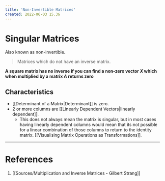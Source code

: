 ```yaml
---
title: 'Non-Invertible Matrices'
created: 2022-06-03 15.36
---
```

# Singular Matrices
Also known as non-invertible.
>Matrices which do not have an inverse matrix.

**A square matrix has no inverse if you can find a non-zero vector $X$ which when multiplied by a matrix $A$ returns zero**

## Characteristics
- [[Determinant of a Matrix|Determinant]] is zero.
- 2 or more columns are [[Linearly Dependent Vectors|linearly dependent]].
	- This does not always mean the matrix is singular, but in most cases having linearly dependent columns would mean that its not possible for a linear combination of those columns to return to the identity matrix. [[Visualising Matrix Operations as Transformations]].

---
# References
1.  [[Sources/Multiplication and Inverse Matrices - Gilbert Strang]]